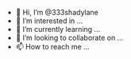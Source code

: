 - 👋 Hi, I’m @333shadylane
- 👀 I’m interested in ...
- 🌱 I’m currently learning ...
- 💞️ I’m looking to collaborate on ...
- 📫 How to reach me ...

<!---
333shadylane/333shadylane is a ✨ special ✨ repository because its `README.md` (this file) appears on your GitHub profile.
You can click the Preview link to take a look at your changes.
--->
